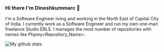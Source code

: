 ### Hi there I'm Dineshkummarc 👋

<!--
**dineshkummarc/dineshkummarc** is a ✨ _special_ ✨ repository because its `README.md` (this file) appears on your GitHub profile.

Here are some ideas to get you started:

- 🔭 I’m currently working on ...
- 🌱 I’m currently learning ...
- 👯 I’m looking to collaborate on ...
- 🤔 I’m looking for help with ...
- 💬 Ask me about ...
- 📫 How to reach me: ...
- 😄 Pronouns: ...
- ⚡ Fun fact: ...
-->

I'm a Software Engineer living and working in the North East of Capital City of India. I currently work as a Software Engineer and run my own one-man freelance Studio ERLS.
I manages the most number of repositories with names like Phpmy<Repository_Name>.

![My github stats](https://github-readme-stats.vercel.app/api?username=dineshkummarc&count_private=true&show_icons=true)
